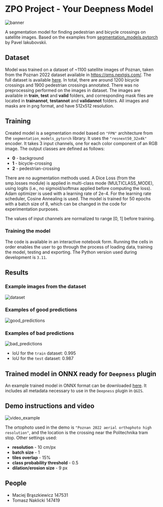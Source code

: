 # ZPO Project - Your Deepness Model
![banner](https://github.com/user-attachments/assets/fd38583b-0cd6-4013-8cd7-eebd29a1bb40)

A segmentation model for finding pedestrian and bicycle crossings on satellite images. Based on the examples from [segmentation_models.pytorch](https://github.com/qubvel-org/segmentation_models.pytorch) by Pavel Iakubovskii.

## Dataset
Model was trained on a dataset of ~1100 satellite images of Poznan, taken from the Poznan 2022 dataset available in https://qms.nextgis.com/. The full dataset is available [here](https://drive.google.com/file/d/1synechPaO5nK8iK8XE_6utxdJ9_LcOLf/view?usp=sharing). In total, there are around 1200 bicycle crossings and 1900 pedestrian crossings annotated. There was no preprocessing performed on the images in dataset. The images are available in **train**, **test** and **valid** folders, and corresponding mask files are located in **trainannot**, **testannot** and **validannot** folders. All images and masks are in png format, and have 512x512 resolution.

## Training
Created model is a segmentation model based on `"FPN"` architecture from the `segmentation_models_pytorch` library. It uses the `"resnext50_32x4k"` encoder. It takes 3 input channels, one for each color component of an RGB image. The output classes are defined as follows:
- **0** - background
- **1** - bicycle-crossing
- **2** - pedestrian-crossing

There are no augmentation methods used. A Dice Loss (from the smp.losses module) is applied in multi-class mode (MULTICLASS_MODE), using logits (i.e., no sigmoid/softmax applied before computing the loss). Adam optimizer is used with a learning rate of 2e-4. For the learning rate scheduler, Cosine Annealing is used. The model is trained for 50 epochs with a batch size of 8, which can be changed in the code for experimentation purposes.

The values of input channels are normalized to range [0, 1] before training.

### Training the model
The code is available in an interactive notebook form. Running the cells in order enables the user to go through the process of loading data, training the model, testing and exporting. The Python version used during development is `3.11`.

## Results
### Example images from the dataset
![dataset](https://github.com/user-attachments/assets/fd52173d-8766-4972-8ce4-20d5782c76df "title")

### Examples of good predictions
![good_predictions](https://github.com/user-attachments/assets/62f8da36-9d69-42de-9ebf-104795e4abe9)

### Examples of bad predictions
![bad_predictions](https://github.com/user-attachments/assets/a5fdf019-9997-4efc-b4d5-13c1ba565fb2)

- IoU for the `train` dataset: 0.995
- IoU for the `test` dataset: 0.987

## Trained model in ONNX ready for `Deepness` plugin
An example trained model in ONNX format can be downloaded [here](https://drive.google.com/file/d/1T9_UnAeZTEYZkS8-OU6t4Sa2MRA9k9z6/view?usp=sharing). It includes all metadata necessary to use in the `Deepness` plugin in `QGIS`.

## Demo instructions and video
![video_example](https://github.com/user-attachments/assets/20868af7-8fdc-4fa1-85f6-32d7bb3ca33d)

The ortophoto used in the demo is `"Poznan 2022 aerial orthophoto high resolution"`, and the location is the crossing near the Politechnika tram stop. Other settings used:
- **resolution** - 10 cm/px
- **batch size** - 1
- **tiles overlap** - 15%
- **class probability threshold** - 0.5
- **dilation/erosion size** - 9 px

## People
- Maciej Brąszkiewicz 147531
- Tomasz Naklicki 147419
